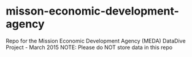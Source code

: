 # misson-economic-development-agency
Repo for the Mission Economic Development Agency (MEDA) DataDive Project - March 2015
NOTE: Please do NOT store data in this repo
